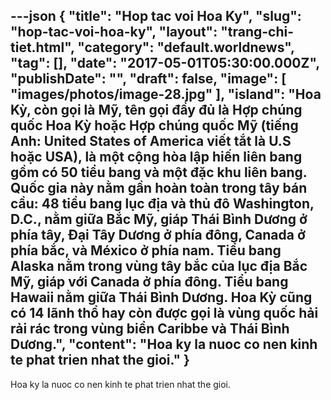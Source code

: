 ---json
{
    "title": "Hop tac voi Hoa Ky",
    "slug": "hop-tac-voi-hoa-ky",
    "layout": "trang-chi-tiet.html",
    "category": "default.worldnews",
    "tag": [],
    "date": "2017-05-01T05:30:00.000Z",
    "publishDate": "",
    "draft": false,
    "image": [
        "images/photos/image-28.jpg"
    ],
    "island": "Hoa Kỳ, còn gọi là Mỹ, tên gọi đầy đủ là Hợp chúng quốc Hoa Kỳ hoặc Hợp chúng quốc Mỹ (tiếng Anh: United States of America viết tắt là U.S hoặc USA), là một cộng hòa lập hiến liên bang gồm có 50 tiểu bang và một đặc khu liên bang. Quốc gia này nằm gần hoàn toàn trong tây bán cầu: 48 tiểu bang lục địa và thủ đô Washington, D.C., nằm giữa Bắc Mỹ, giáp Thái Bình Dương ở phía tây, Đại Tây Dương ở phía đông, Canada ở phía bắc, và México ở phía nam. Tiểu bang Alaska nằm trong vùng tây bắc của lục địa Bắc Mỹ, giáp với Canada ở phía đông. Tiểu bang Hawaii nằm giữa Thái Bình Dương. Hoa Kỳ cũng có 14 lãnh thổ hay còn được gọi là vùng quốc hải rải rác trong vùng biển Caribbe và Thái Bình Dương.",
    "__content__": "Hoa ky la nuoc co nen kinh te phat trien nhat the gioi."
}
---
Hoa ky la nuoc co nen kinh te phat trien nhat the gioi.